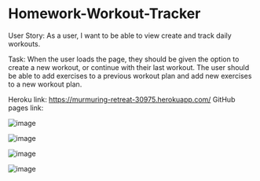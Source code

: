 # Homework-Workout-Tracker

User Story: As a user, I want to be able to view create and track daily workouts.

Task: When the user loads the page, they should be given the option to create a new workout, or continue with their last workout.
The user should be able to add exercises to a previous workout plan and add new exercises to a new workout plan.

Heroku link: https://murmuring-retreat-30975.herokuapp.com/
GitHub pages link: 

![image](https://user-images.githubusercontent.com/57970306/80446672-58a2ed80-88cc-11ea-8ce5-3447b7f7c628.png)

![image](https://user-images.githubusercontent.com/57970306/80446710-6f494480-88cc-11ea-92aa-93dfe6af13b2.png)

![image](https://user-images.githubusercontent.com/57970306/80446753-89832280-88cc-11ea-958b-675fefb8c4f9.png)

![image](https://user-images.githubusercontent.com/57970306/80446778-9c95f280-88cc-11ea-93a7-ba142445083b.png)

